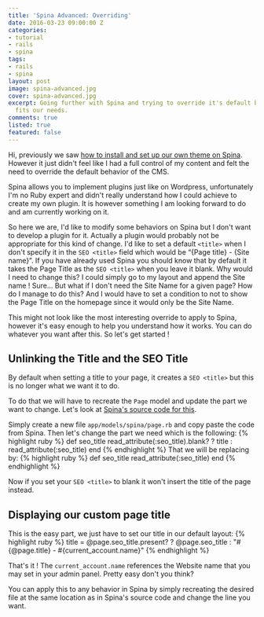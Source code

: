 ```yaml
---
title: 'Spina Advanced: Overriding'
date: 2016-03-23 09:00:00 Z
categories:
- tutorial
- rails
- spina
tags:
- rails
- spina
layout: post
image: spina-advanced.jpg
cover: spina-advanced.jpg
excerpt: Going further with Spina and trying to override it's default behavior to
  fits our needs.
comments: true
listed: true
featured: false
---
```


Hi, previously we saw [how to install and set up our own theme on Spina]({{site.baseurl}}/spina-rails-cms/). However it just didn't feel like I had a full control of my content and felt the need to override the default behavior of the CMS.

Spina allows you to implement plugins just like on Wordpress, unfortunately I'm no Ruby expert and didn't really understand how I could achieve to create my own plugin. It is however something I am looking forward to do and am currently working on it.

So here we are, I'd like to modify some behaviors on Spina but I don't want to develop a plugin for it. Actually a plugin would probably not be appropriate for this kind of change. I'd like to set a default `<title>` when I don't specify it in the `SEO <title>` field which would be “{Page title} - {Site name}”. If you have already used Spina you should know that by default it takes the Page Title as the `SEO <title>` when you leave it blank. Why would I need to change this? I could simply go to my layout and append the Site name ! Sure... But what if I don't need the Site Name for a given page? How do I manage to do this? And I would have to set a condition to not to show the Page Title on the homepage since it would only be the Site Name.

This might not look like the most interesting override to apply to Spina, however it's easy enough to help you understand how it works. You can do whatever you want after this. So let's get started !

## Unlinking the Title and the SEO Title

By default when setting a title to your page, it creates a `SEO <title>` but this is no longer what we want it to do.

To do that we will have to recreate the `Page` model and update the part we want to change. Let's look at [Spina's source code for this](https://github.com/denkGroot/Spina/blob/master/app/models/spina/page.rb).

Simply create a new file `app/models/spina/page.rb` and copy paste the code from Spina.
Then let's change the part we need which is the following:
{% highlight ruby %}
def seo_title
  read_attribute(:seo_title).blank? ? title : read_attribute(:seo_title)
end
{% endhighlight %}
That we will be replacing by:
{% highlight ruby %}
def seo_title
  read_attribute(:seo_title)
end
{% endhighlight %}

Now if you set your `SEO <title>` to blank it won't insert the title of the page instead.

## Displaying our custom page title

This is the easy part, we just have to set our title in our default layout:
{% highlight ruby %}
title = @page.seo_title.present? ? @page.seo_title : "#{@page.title} - #{current_account.name}"
{% endhighlight %}

That's it ! The `current_account.name` references the Website name that you may set in your admin panel. Pretty easy don't you think?


You can apply this to any behavior in Spina by simply recreating the desired file at the same location as in Spina's source code and change the line you want.
